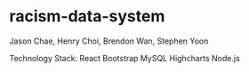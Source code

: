 # racism-data-system
Jason Chae, Henry Choi, Brendon Wan, Stephen Yoon

Technology Stack:
React
Bootstrap
MySQL
Highcharts
Node.js
